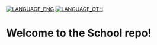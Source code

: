[![LANGUAGE_ENG](https://img.shields.io/badge/-English-333?style=flat-square)](README.md) [![LANGUAGE_OTH](https://img.shields.io/badge/-Other-333?style=flat-square)](https://github-com.translate.goog/THEBIGMISHA/School/?_x_tr_sl=en&_x_tr_tl=ru&_x_tr_hl=ru&_x_tr_pto=wapp)
# Welcome to the School repo!
